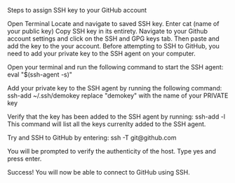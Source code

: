 Steps to assign SSH key to your GitHub account

Open Terminal
Locate and navigate to saved SSH key.
Enter  cat (name of your public key)
Copy SSH key in its entirety.
Navigate to your Github account settings and click on the SSH and GPG keys tab.
Then paste and add the key to the your account.
Before attempting to SSH to GitHub, you need to add your private key to the SSH agent on your computer.

Open your terminal and run the following command to start the SSH agent:  eval "$(ssh-agent -s)" 

Add your private key to the SSH agent by running the following command:  ssh-add ~/.ssh/demokey  replace "demokey" with the name of your PRIVATE key

Verify that the key has been added to the SSH agent by running:  ssh-add -l  This command will list all the keys currenlty added to the SSH agent.

Try and SSH to GitHub by entering:  ssh -T git@github.‌com 

You will be prompted to verify the authenticity of the host. Type yes and press enter.

Success! You will now be able to connect to GitHub using SSH.
